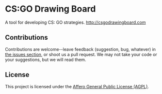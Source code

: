 CS:GO Drawing Board
==============
A tool for developing CS: GO strategies. http://csgodrawingboard.com

Contributions
-------------------
Contributions are welcome--leave feedback (suggestion, bug, whatever) in [the issues section](https://github.com/DuckSyrup/csgo-drawing-board/issues), or shoot us a pull request.  We may not take your code or your suggestions, but we will read them.

License
-----------
This project is licensed under the [Affero General Public License (AGPL)](http://www.gnu.org/licenses/agpl-3.0.html).